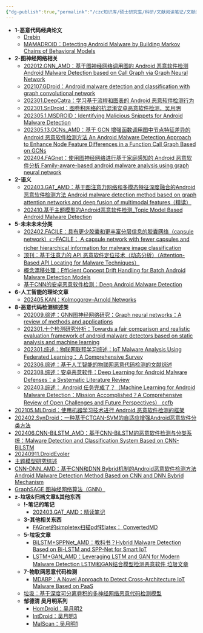 ```yaml
---
{"dg-publish":true,"permalink":"/czc知识库/硕士研究生/科研/文献阅读笔记/文献阅读笔记/","dgPassFrontmatter":true,"created":"2024-12-08T16:51:45.229+08:00","updated":"2024-12-08T18:24:14.194+08:00"}
---
```



- **1-恶意代码经典论文**
	- [Drebin](./1-%E6%81%B6%E6%84%8F%E4%BB%A3%E7%A0%81%E7%BB%8F%E5%85%B8%E8%AE%BA%E6%96%87/Drebin.md)
	- [MAMADROID：Detecting Android Malware by Building Markov Chains of Behavioral Models](./1-%E6%81%B6%E6%84%8F%E4%BB%A3%E7%A0%81%E7%BB%8F%E5%85%B8%E8%AE%BA%E6%96%87/MAMADROID%EF%BC%9ADetecting%20Android%20Malware%20by%20Building%20Markov%20Chains%20of%20Behavioral%20Models.md)
- **2-图神经网络相关**
	- [202012.GNN_AMD：基于图神经网络调用图的 Android 恶意软件检测 Android Malware Detection based on Call Graph via Graph Neural Network](./2-%E5%9B%BE%E7%A5%9E%E7%BB%8F%E7%BD%91%E7%BB%9C%E7%9B%B8%E5%85%B3/202012.GNN_AMD%EF%BC%9A%E5%9F%BA%E4%BA%8E%E5%9B%BE%E7%A5%9E%E7%BB%8F%E7%BD%91%E7%BB%9C%E8%B0%83%E7%94%A8%E5%9B%BE%E7%9A%84%20Android%20%E6%81%B6%E6%84%8F%E8%BD%AF%E4%BB%B6%E6%A3%80%E6%B5%8B%20Android%20Malware%20Detection%20based%20on%20Call%20Graph%20via%20Graph%20Neural%20Network.md)
	- [202107.GDroid：Android malware detection and classification with graph convolutional network](./2-%E5%9B%BE%E7%A5%9E%E7%BB%8F%E7%BD%91%E7%BB%9C%E7%9B%B8%E5%85%B3/202107.GDroid%EF%BC%9AAndroid%20malware%20detection%20and%20classification%20with%20graph%20convolutional%20network.md)
	- [202301.DeepCatra：学习基于流程和图表的 Android 恶意软件检测行为](./2-%E5%9B%BE%E7%A5%9E%E7%BB%8F%E7%BD%91%E7%BB%9C%E7%9B%B8%E5%85%B3/202301.DeepCatra%EF%BC%9A%E5%AD%A6%E4%B9%A0%E5%9F%BA%E4%BA%8E%E6%B5%81%E7%A8%8B%E5%92%8C%E5%9B%BE%E8%A1%A8%E7%9A%84%20Android%20%E6%81%B6%E6%84%8F%E8%BD%AF%E4%BB%B6%E6%A3%80%E6%B5%8B%E8%A1%8C%E4%B8%BA.md)
	- [202301.SriDroid：图卷积网络的抗混淆安卓恶意软件检测，吴月明](./2-%E5%9B%BE%E7%A5%9E%E7%BB%8F%E7%BD%91%E7%BB%9C%E7%9B%B8%E5%85%B3/202301.SriDroid%EF%BC%9A%E5%9B%BE%E5%8D%B7%E7%A7%AF%E7%BD%91%E7%BB%9C%E7%9A%84%E6%8A%97%E6%B7%B7%E6%B7%86%E5%AE%89%E5%8D%93%E6%81%B6%E6%84%8F%E8%BD%AF%E4%BB%B6%E6%A3%80%E6%B5%8B%EF%BC%8C%E5%90%B4%E6%9C%88%E6%98%8E.md)
	- [202305.1.MSDROID：Identifying Malicious Snippets for Android Malware Detection](./2-%E5%9B%BE%E7%A5%9E%E7%BB%8F%E7%BD%91%E7%BB%9C%E7%9B%B8%E5%85%B3/202305.1.MSDROID%EF%BC%9AIdentifying%20Malicious%20Snippets%20for%20Android%20Malware%20Detection.md)
	- [202305.13.GCNs_AMD：基于 GCN 增强函数调用图中节点特征差异的 Android 恶意软件检测方法 An Android Malware Detection Approach to Enhance Node Feature Differences in a Function Call Graph Based on GCNs](./2-%E5%9B%BE%E7%A5%9E%E7%BB%8F%E7%BD%91%E7%BB%9C%E7%9B%B8%E5%85%B3/202305.13.GCNs_AMD%EF%BC%9A%E5%9F%BA%E4%BA%8E%20GCN%20%E5%A2%9E%E5%BC%BA%E5%87%BD%E6%95%B0%E8%B0%83%E7%94%A8%E5%9B%BE%E4%B8%AD%E8%8A%82%E7%82%B9%E7%89%B9%E5%BE%81%E5%B7%AE%E5%BC%82%E7%9A%84%20Android%20%E6%81%B6%E6%84%8F%E8%BD%AF%E4%BB%B6%E6%A3%80%E6%B5%8B%E6%96%B9%E6%B3%95%20An%20Android%20Malware%20Detection%20Approach%20to%20Enhance%20Node%20Feature%20Differences%20in%20a%20Function%20Call%20Graph%20Based%20on%20GCNs.md)
	- [202404.FAGnet：使用图神经网络进行基于家庭感知的 Android 恶意软件分析 Family-aware-based android malware analysis using graph neural network](./2-%E5%9B%BE%E7%A5%9E%E7%BB%8F%E7%BD%91%E7%BB%9C%E7%9B%B8%E5%85%B3/202404.FAGnet%EF%BC%9A%E4%BD%BF%E7%94%A8%E5%9B%BE%E7%A5%9E%E7%BB%8F%E7%BD%91%E7%BB%9C%E8%BF%9B%E8%A1%8C%E5%9F%BA%E4%BA%8E%E5%AE%B6%E5%BA%AD%E6%84%9F%E7%9F%A5%E7%9A%84%20Android%20%E6%81%B6%E6%84%8F%E8%BD%AF%E4%BB%B6%E5%88%86%E6%9E%90%20Family-aware-based%20android%20malware%20analysis%20using%20graph%20neural%20network.md)
- **2-语义**
	- [202403.GAT_AMD：基于图注意力网络和多模态特征深度融合的Android恶意软件检测方法 Android malware detection method based on graph attention networks and deep fusion of multimodal features（精读）](./2-%E8%AF%AD%E4%B9%89/202403.GAT_AMD%EF%BC%9A%E5%9F%BA%E4%BA%8E%E5%9B%BE%E6%B3%A8%E6%84%8F%E5%8A%9B%E7%BD%91%E7%BB%9C%E5%92%8C%E5%A4%9A%E6%A8%A1%E6%80%81%E7%89%B9%E5%BE%81%E6%B7%B1%E5%BA%A6%E8%9E%8D%E5%90%88%E7%9A%84Android%E6%81%B6%E6%84%8F%E8%BD%AF%E4%BB%B6%E6%A3%80%E6%B5%8B%E6%96%B9%E6%B3%95%20Android%20malware%20detection%20method%20based%20on%20graph%20attention%20networks%20and%20deep%20fusion%20of%20multimodal%20features%EF%BC%88%E7%B2%BE%E8%AF%BB%EF%BC%89.md)
	- [202410.基于主题模型的Android恶意软件检测_Topic Model Based Android Malware Detection](./2-%E8%AF%AD%E4%B9%89/202410.%E5%9F%BA%E4%BA%8E%E4%B8%BB%E9%A2%98%E6%A8%A1%E5%9E%8B%E7%9A%84Android%E6%81%B6%E6%84%8F%E8%BD%AF%E4%BB%B6%E6%A3%80%E6%B5%8B_Topic%20Model%20Based%20Android%20Malware%20Detection.md)
- **5-未未未未分类**
	- [202402.FACILE：具有更少胶囊和更丰富分层信息的胶囊网络（capsule network）👉FACILE： A capsule network with fewer capsules and richer hierarchical information for malware image classification](./5-%E6%9C%AA%E6%9C%AA%E6%9C%AA%E6%9C%AA%E5%88%86%E7%B1%BB/202402.FACILE%EF%BC%9A%E5%85%B7%E6%9C%89%E6%9B%B4%E5%B0%91%E8%83%B6%E5%9B%8A%E5%92%8C%E6%9B%B4%E4%B8%B0%E5%AF%8C%E5%88%86%E5%B1%82%E4%BF%A1%E6%81%AF%E7%9A%84%E8%83%B6%E5%9B%8A%E7%BD%91%E7%BB%9C%EF%BC%88capsule%20network%EF%BC%89%F0%9F%91%89FACILE%EF%BC%9A%20A%20capsule%20network%20with%20fewer%20capsules%20and%20richer%20hierarchical%20information%20for%20malware%20image%20classification.md)
	- [顶刊：基于注意力的 API 恶意软件定位技术（动态分析）（Attention-Based API Locating for Malware Techniques）](./5-%E6%9C%AA%E6%9C%AA%E6%9C%AA%E6%9C%AA%E5%88%86%E7%B1%BB/%E9%A1%B6%E5%88%8A%EF%BC%9A%E5%9F%BA%E4%BA%8E%E6%B3%A8%E6%84%8F%E5%8A%9B%E7%9A%84%20API%20%E6%81%B6%E6%84%8F%E8%BD%AF%E4%BB%B6%E5%AE%9A%E4%BD%8D%E6%8A%80%E6%9C%AF%EF%BC%88%E5%8A%A8%E6%80%81%E5%88%86%E6%9E%90%EF%BC%89%EF%BC%88Attention-Based%20API%20Locating%20for%20Malware%20Techniques%EF%BC%89.md)
	- [概念漂移处理：Efficient Concept Drift Handling for Batch Android Malware Detection Models](./5-%E6%9C%AA%E6%9C%AA%E6%9C%AA%E6%9C%AA%E5%88%86%E7%B1%BB/%E6%A6%82%E5%BF%B5%E6%BC%82%E7%A7%BB%E5%A4%84%E7%90%86%EF%BC%9AEfficient%20Concept%20Drift%20Handling%20for%20Batch%20Android%20Malware%20Detection%20Models.md)
	- [基于CNN的安卓恶意软件检测：Deep Android Malware Detection](./5-%E6%9C%AA%E6%9C%AA%E6%9C%AA%E6%9C%AA%E5%88%86%E7%B1%BB/%E5%9F%BA%E4%BA%8ECNN%E7%9A%84%E5%AE%89%E5%8D%93%E6%81%B6%E6%84%8F%E8%BD%AF%E4%BB%B6%E6%A3%80%E6%B5%8B%EF%BC%9ADeep%20Android%20Malware%20Detection.md)
- **6-人工智能的理论文章**
	- [202405.KAN：Kolmogorov–Arnold Networks](./6-%E4%BA%BA%E5%B7%A5%E6%99%BA%E8%83%BD%E7%9A%84%E7%90%86%E8%AE%BA%E6%96%87%E7%AB%A0/202405.KAN%EF%BC%9AKolmogorov%E2%80%93Arnold%20Networks.md)
- **8-恶意代码检测综述类**
	- [202009.综述：GNN图神经网络研究：Graph neural networks：A review of methods and applications](./8-%E6%81%B6%E6%84%8F%E4%BB%A3%E7%A0%81%E6%A3%80%E6%B5%8B%E7%BB%BC%E8%BF%B0%E7%B1%BB/202009.%E7%BB%BC%E8%BF%B0%EF%BC%9AGNN%E5%9B%BE%E7%A5%9E%E7%BB%8F%E7%BD%91%E7%BB%9C%E7%A0%94%E7%A9%B6%EF%BC%9AGraph%20neural%20networks%EF%BC%9AA%20review%20of%20methods%20and%20applications.md)
	- [202301.十个检测研究分析：Towards a fair comparison and realistic evaluation framework of android malware detectors based on static analysis and machine learning](./8-%E6%81%B6%E6%84%8F%E4%BB%A3%E7%A0%81%E6%A3%80%E6%B5%8B%E7%BB%BC%E8%BF%B0%E7%B1%BB/202301.%E5%8D%81%E4%B8%AA%E6%A3%80%E6%B5%8B%E7%A0%94%E7%A9%B6%E5%88%86%E6%9E%90%EF%BC%9ATowards%20a%20fair%20comparison%20and%20realistic%20evaluation%20framework%20of%20android%20malware%20detectors%20based%20on%20static%20analysis%20and%20machine%20learning.md)
	- [202301.综述：物联网联邦学习综述：IoT Malware Analysis Using Federated Learning： A Comprehensive Survey](./8-%E6%81%B6%E6%84%8F%E4%BB%A3%E7%A0%81%E6%A3%80%E6%B5%8B%E7%BB%BC%E8%BF%B0%E7%B1%BB/202301.%E7%BB%BC%E8%BF%B0%EF%BC%9A%E7%89%A9%E8%81%94%E7%BD%91%E8%81%94%E9%82%A6%E5%AD%A6%E4%B9%A0%E7%BB%BC%E8%BF%B0%EF%BC%9AIoT%20Malware%20Analysis%20Using%20Federated%20Learning%EF%BC%9A%20A%20Comprehensive%20Survey.md)
	- [202306.综述：基于人工智能的物联网恶意代码检测的文献综述](./8-%E6%81%B6%E6%84%8F%E4%BB%A3%E7%A0%81%E6%A3%80%E6%B5%8B%E7%BB%BC%E8%BF%B0%E7%B1%BB/202306.%E7%BB%BC%E8%BF%B0%EF%BC%9A%E5%9F%BA%E4%BA%8E%E4%BA%BA%E5%B7%A5%E6%99%BA%E8%83%BD%E7%9A%84%E7%89%A9%E8%81%94%E7%BD%91%E6%81%B6%E6%84%8F%E4%BB%A3%E7%A0%81%E6%A3%80%E6%B5%8B%E7%9A%84%E6%96%87%E7%8C%AE%E7%BB%BC%E8%BF%B0.md)
	- [202308.综述：安卓恶意软件：Deep Learning for Android Malware Defenses：a Systematic Literature Review](./8-%E6%81%B6%E6%84%8F%E4%BB%A3%E7%A0%81%E6%A3%80%E6%B5%8B%E7%BB%BC%E8%BF%B0%E7%B1%BB/202308.%E7%BB%BC%E8%BF%B0%EF%BC%9A%E5%AE%89%E5%8D%93%E6%81%B6%E6%84%8F%E8%BD%AF%E4%BB%B6%EF%BC%9ADeep%20Learning%20for%20Android%20Malware%20Defenses%EF%BC%9Aa%20Systematic%20Literature%20Review.md)
	- [202403.综述： Android 任务完成了？（Machine Learning for Android Malware Detection：Mission Accomplished？A Comprehensive Review of Open Challenges and Future Perspectives） ccfb](./8-%E6%81%B6%E6%84%8F%E4%BB%A3%E7%A0%81%E6%A3%80%E6%B5%8B%E7%BB%BC%E8%BF%B0%E7%B1%BB/202403.%E7%BB%BC%E8%BF%B0%EF%BC%9A%20Android%20%E4%BB%BB%E5%8A%A1%E5%AE%8C%E6%88%90%E4%BA%86%EF%BC%9F%EF%BC%88Machine%20Learning%20for%20Android%20Malware%20Detection%EF%BC%9AMission%20Accomplished%EF%BC%9FA%20Comprehensive%20Review%20of%20Open%20Challenges%20and%20Future%20Perspectives%EF%BC%89%20ccfb.md)
- [202105.MLDroid：使用机器学习技术进行 Android 恶意软件检测的框架](./202105.MLDroid%EF%BC%9A%E4%BD%BF%E7%94%A8%E6%9C%BA%E5%99%A8%E5%AD%A6%E4%B9%A0%E6%8A%80%E6%9C%AF%E8%BF%9B%E8%A1%8C%20Android%20%E6%81%B6%E6%84%8F%E8%BD%AF%E4%BB%B6%E6%A3%80%E6%B5%8B%E7%9A%84%E6%A1%86%E6%9E%B6.md)
- [202402.SynDroid：一种基于CTGAN-SVM的自适应增强Android恶意软件分类方法](./202402.SynDroid%EF%BC%9A%E4%B8%80%E7%A7%8D%E5%9F%BA%E4%BA%8ECTGAN-SVM%E7%9A%84%E8%87%AA%E9%80%82%E5%BA%94%E5%A2%9E%E5%BC%BAAndroid%E6%81%B6%E6%84%8F%E8%BD%AF%E4%BB%B6%E5%88%86%E7%B1%BB%E6%96%B9%E6%B3%95.md)
- [202406.CNN-BiLSTM_AMD：基于CNN-BiLSTM的恶意软件检测与分类系统：Malware Detection and Classification System Based on CNN-BiLSTM](./202406.CNN-BiLSTM_AMD%EF%BC%9A%E5%9F%BA%E4%BA%8ECNN-BiLSTM%E7%9A%84%E6%81%B6%E6%84%8F%E8%BD%AF%E4%BB%B6%E6%A3%80%E6%B5%8B%E4%B8%8E%E5%88%86%E7%B1%BB%E7%B3%BB%E7%BB%9F%EF%BC%9AMalware%20Detection%20and%20Classification%20System%20Based%20on%20CNN-BiLSTM.md)
- [20240911.DroidEvoler](./20240911.DroidEvoler.md)
- [主题模型研究综述](./%E4%B8%BB%E9%A2%98%E6%A8%A1%E5%9E%8B%E7%A0%94%E7%A9%B6%E7%BB%BC%E8%BF%B0.md)
- [CNN-DNN_AMD：基于CNN和DNN Bybrid机制的Android恶意软件检测方法 Android Malware Detection Method Based on CNN and DNN Bybrid Mechanism](./CNN-DNN_AMD%EF%BC%9A%E5%9F%BA%E4%BA%8ECNN%E5%92%8CDNN%20Bybrid%E6%9C%BA%E5%88%B6%E7%9A%84Android%E6%81%B6%E6%84%8F%E8%BD%AF%E4%BB%B6%E6%A3%80%E6%B5%8B%E6%96%B9%E6%B3%95%20Android%20Malware%20Detection%20Method%20Based%20on%20CNN%20and%20DNN%20Bybrid%20Mechanism.md)
- [GraphSAGE 图神经网络算法（GNN）](./GraphSAGE%20%E5%9B%BE%E7%A5%9E%E7%BB%8F%E7%BD%91%E7%BB%9C%E7%AE%97%E6%B3%95%EF%BC%88GNN%EF%BC%89.md)
- **z-垃圾&归档文章&其他东西**
	- **!-笔记的笔记**
		- [202403.GAT_AMD：精读笔记](./z-%E5%9E%83%E5%9C%BE&%E5%BD%92%E6%A1%A3%E6%96%87%E7%AB%A0&%E5%85%B6%E4%BB%96%E4%B8%9C%E8%A5%BF/!-%E7%AC%94%E8%AE%B0%E7%9A%84%E7%AC%94%E8%AE%B0/202403.GAT_AMD%EF%BC%9A%E7%B2%BE%E8%AF%BB%E7%AC%94%E8%AE%B0.md)
	- **3-其他相关东西**
		- [FAGnet的simpletex扫描pdf转latex： ConvertedMD](./z-%E5%9E%83%E5%9C%BE&%E5%BD%92%E6%A1%A3%E6%96%87%E7%AB%A0&%E5%85%B6%E4%BB%96%E4%B8%9C%E8%A5%BF/3-%E5%85%B6%E4%BB%96%E7%9B%B8%E5%85%B3%E4%B8%9C%E8%A5%BF/FAGnet%E7%9A%84simpletex%E6%89%AB%E6%8F%8Fpdf%E8%BD%AClatex%EF%BC%9A%20ConvertedMD.md)
	- **5-垃圾文章**
		- [BiLSTM+SPPNet_AMD：教科书？Hybrid Malware Detection Based on Bi-LSTM and SPP-Net for Smart IoT](./z-%E5%9E%83%E5%9C%BE&%E5%BD%92%E6%A1%A3%E6%96%87%E7%AB%A0&%E5%85%B6%E4%BB%96%E4%B8%9C%E8%A5%BF/5-%E5%9E%83%E5%9C%BE%E6%96%87%E7%AB%A0/BiLSTM+SPPNet_AMD%EF%BC%9A%E6%95%99%E7%A7%91%E4%B9%A6%EF%BC%9FHybrid%20Malware%20Detection%20Based%20on%20Bi-LSTM%20and%20SPP-Net%20for%20Smart%20IoT.md)
		- [LSTM+GAN_AMD：Leveraging LSTM and GAN for Modern Malware Detection LSTM和GAN结合模型检测恶意软件 垃圾文章](./z-%E5%9E%83%E5%9C%BE&%E5%BD%92%E6%A1%A3%E6%96%87%E7%AB%A0&%E5%85%B6%E4%BB%96%E4%B8%9C%E8%A5%BF/5-%E5%9E%83%E5%9C%BE%E6%96%87%E7%AB%A0/LSTM+GAN_AMD%EF%BC%9ALeveraging%20LSTM%20and%20GAN%20for%20Modern%20Malware%20Detection%20LSTM%E5%92%8CGAN%E7%BB%93%E5%90%88%E6%A8%A1%E5%9E%8B%E6%A3%80%E6%B5%8B%E6%81%B6%E6%84%8F%E8%BD%AF%E4%BB%B6%20%E5%9E%83%E5%9C%BE%E6%96%87%E7%AB%A0.md)
	- **7-物联网恶意代码检测**
		- [MDABP：A Novel Approach to Detect Cross-Architecture IoT Malware Based on PaaS](./z-%E5%9E%83%E5%9C%BE&%E5%BD%92%E6%A1%A3%E6%96%87%E7%AB%A0&%E5%85%B6%E4%BB%96%E4%B8%9C%E8%A5%BF/7-%E7%89%A9%E8%81%94%E7%BD%91%E6%81%B6%E6%84%8F%E4%BB%A3%E7%A0%81%E6%A3%80%E6%B5%8B/MDABP%EF%BC%9AA%20Novel%20Approach%20to%20Detect%20Cross-Architecture%20IoT%20Malware%20Based%20on%20PaaS.md)
	- [垃圾：基于深度可分离卷积的多神经网络恶意代码检测模型](./z-%E5%9E%83%E5%9C%BE&%E5%BD%92%E6%A1%A3%E6%96%87%E7%AB%A0&%E5%85%B6%E4%BB%96%E4%B8%9C%E8%A5%BF/%E5%9E%83%E5%9C%BE%EF%BC%9A%E5%9F%BA%E4%BA%8E%E6%B7%B1%E5%BA%A6%E5%8F%AF%E5%88%86%E7%A6%BB%E5%8D%B7%E7%A7%AF%E7%9A%84%E5%A4%9A%E7%A5%9E%E7%BB%8F%E7%BD%91%E7%BB%9C%E6%81%B6%E6%84%8F%E4%BB%A3%E7%A0%81%E6%A3%80%E6%B5%8B%E6%A8%A1%E5%9E%8B.md)
	- **邹德清 吴月明系列**
		- [HomDroid：吴月明2](./z-%E5%9E%83%E5%9C%BE&%E5%BD%92%E6%A1%A3%E6%96%87%E7%AB%A0&%E5%85%B6%E4%BB%96%E4%B8%9C%E8%A5%BF/%E9%82%B9%E5%BE%B7%E6%B8%85%20%E5%90%B4%E6%9C%88%E6%98%8E%E7%B3%BB%E5%88%97/HomDroid%EF%BC%9A%E5%90%B4%E6%9C%88%E6%98%8E2.md)
		- [IntDroid：吴月明3](./z-%E5%9E%83%E5%9C%BE&%E5%BD%92%E6%A1%A3%E6%96%87%E7%AB%A0&%E5%85%B6%E4%BB%96%E4%B8%9C%E8%A5%BF/%E9%82%B9%E5%BE%B7%E6%B8%85%20%E5%90%B4%E6%9C%88%E6%98%8E%E7%B3%BB%E5%88%97/IntDroid%EF%BC%9A%E5%90%B4%E6%9C%88%E6%98%8E3.md)
		- [MalScan：吴月明1](./z-%E5%9E%83%E5%9C%BE&%E5%BD%92%E6%A1%A3%E6%96%87%E7%AB%A0&%E5%85%B6%E4%BB%96%E4%B8%9C%E8%A5%BF/%E9%82%B9%E5%BE%B7%E6%B8%85%20%E5%90%B4%E6%9C%88%E6%98%8E%E7%B3%BB%E5%88%97/MalScan%EF%BC%9A%E5%90%B4%E6%9C%88%E6%98%8E1.md)


